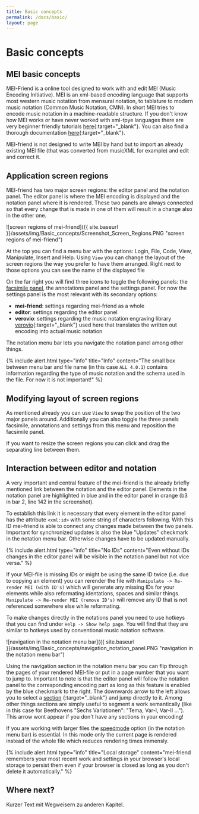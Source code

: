 ```yaml
---
title: Basic concepts
permalink: /docs/basic/
layout: page 
---
```

# Basic concepts

## MEI basic concepts

MEI-Friend is a online tool designed to work with and edit MEI (Music Encoding Initiative). MEI is an xml-based encoding language that supports most western music notation from mensural notation, to tablature to modern music notation (Common Music Notation, CMN). In short MEI tries to encode music notation in a machine-readable structure.
If you don't know how MEI works or have never worked with xml-tpye languages there are very beginner friendly tutorials [here](https://music-encoding.org/resources/tutorials.html){:target="_blank"}. You can also find a thorough documentation [here](https://music-encoding.org/guidelines/v4/content/){:target="_blank"}.

MEI-friend is not designed to write MEI by hand but to import an already existing MEI file (that was converted from musicXML for example) and edit and correct it.

## Application screen regions

MEI-friend has two major screen regions: the editor panel and the notation panel. The editor panel is where the MEI encoding is displayed and the notation panel where it is rendered. These two panels are always connected so that every change that is made in one of them will result in a change also in the other one.

![screen regions of mei-friend]({{ site.baseurl }}/assets/img/Basic_concepts/Screenshot_Screen_Regions.PNG "screen regions of mei-friend")

At the top you can find a menu bar with the options: Login, File, Code, View, Manipulate, Insert and Help. Using `View` you can change the layout of the screen regions the way you prefer to have them arranged. Right next to those options you can see the name of the displayed file

On the far right you will find three icons to toggle the following panels: the [facsimile panel](_docs\facsimile.md), the annotations panel and the settings panel. For now the settings panel is the most relevant with its secondary options:

- **mei-friend**: settings regarding mei-friend as a whole
- **editor**: settings regarding the editor panel
- **verovio**: settings regarding the music notation engraving library [verovio](https://www.verovio.org/index.xhtml){:target="_blank"} used here that translates the written out encoding into actual music notation

The notation menu bar lets you navigate the notation panel among other things.

{% include alert.html type="info" title="Info" content="The small box between menu bar and file name (in this case `ALL 4.0.1`) contains information regarding the type of music notation and the schema used in the file. For now it is not important!" %}

## Modifying layout of screen regions

As mentioned already you can use `View` to swap the position of the two major panels around. Additionally you can also toggle the three panels facsimile, annotations and settings from this menu and reposition the facsimile panel.

If you want to resize the screen regions you can click and drag the separating line between them.

## Interaction between editor and notation

A very important and central feature of the mei-friend is the already briefly mentioned link between the notation and the editor panel. Elements in the notation panel are highlighted in blue and in the editor panel in orange (b3 in bar 2, line 142 in the screenshot).

To establish this link it is necessary that every element in the editor panel has the attribute `<xml:id>` with some string of characters following. With this ID mei-friend is able to connect any changes made between the two panels. Important for synchronized updates is also the blue "Updates" checkmark in the notation menu bar. Otherwise changes have to be updated manually.

{% include alert.html type="info" title="No IDs" content="Even without IDs changes in the editor panel will be visible in the notation panel but not vice versa." %}

If your MEI-file is missing IDs or might be using the same ID twice (i.e. due to copying an element) you can rerender the file with `Manipulate -> Re-render MEI (with ID's)` which will generate any missing IDs for your elements while also reformating identations, spaces and similar things. `Manipulate -> Re-render MEI (remove ID's)` will remove any ID that is not referenced somewhere else while reformating.

To make changes directly in the notations panel you need to use hotkeys that you can find under `Help -> Show help page`. You will find that they are similar to hotkeys used by conventional music notation software.

![navigation in the notation menu bar]({{ site.baseurl }}/assets/img/Basic_concepts/navigation_notation_panel.PNG "navigation in the notation menu bar")

Using the navigation section in the notation menu bar you can flip through the pages of your rendered MEI-file or put in a page number that you want to jump to. Important to note is that the editor panel will follow the notation panel to the corresponding encoding part as long as this feature is enabled by the blue checkmark to the right.
The downwards arrow to the left allows you to select a [section](https://music-encoding.org/guidelines/v4/elements/section) {:target="_blank"} and jump directly to it. Among other things sections are simply useful to segment a work semantically (like in this case for Beethovens "Sechs Variationen": "Tema, Var-I, Var-II ..."). This arrow wont appear if you don't have any sections in your encoding!

If you are working with larger files the [speedmode](_docs\largefiles.md) option (in the notation menu bar) is essential. In this mode only the current page is rendered instead of the whole file which reduces rendering times immensly.

{% include alert.html type="info" title="Local storage" content="mei-friend remembers your most recent work and settings in your browser's local storage to persist them even if your browser is closed as long as you don't delete it automatically." %}

## Where next?

Kurzer Text mit Wegweisern zu anderen Kapitel.
